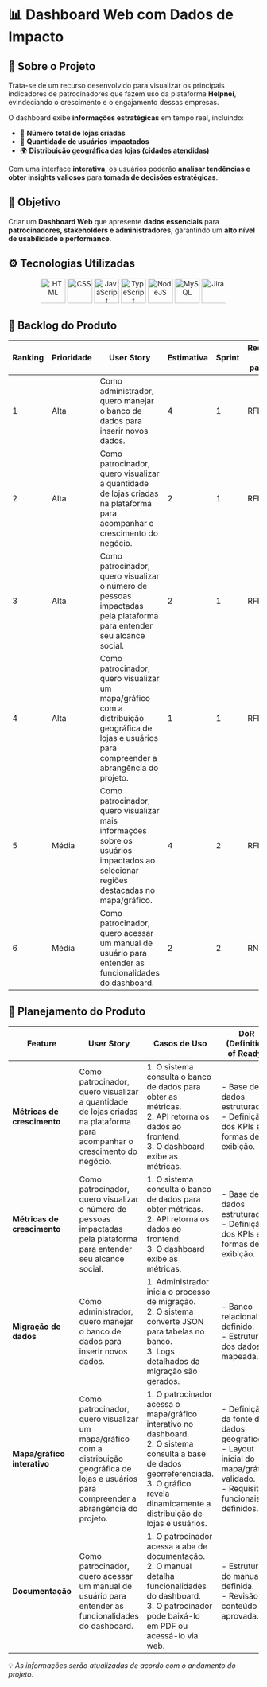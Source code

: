 # 📊 Dashboard Web com Dados de Impacto


## 📖 Sobre o Projeto
Trata-se de um recurso desenvolvido para visualizar os principais indicadores de patrocinadores que fazem uso da plataforma **Helpnei**, evindeciando o crescimento e o engajamento dessas empresas.

O dashboard exibe **informações estratégicas** em tempo real, incluindo:

- 📌 **Número total de lojas criadas**
- 👥 **Quantidade de usuários impactados**
- 🌍 **Distribuição geográfica das lojas (cidades atendidas)**

Com uma interface **interativa**, os usuários poderão **analisar tendências e obter insights valiosos** para **tomada de decisões estratégicas**.


## 🎯 Objetivo

Criar um **Dashboard Web** que apresente **dados essenciais** para **patrocinadores, stakeholders e administradores**, garantindo um **alto nível de usabilidade e performance**.


## ⚙️ Tecnologias Utilizadas

<p align="center">
  <img src="https://cdn.jsdelivr.net/gh/devicons/devicon/icons/html5/html5-original.svg" alt="HTML" width="50"/>
  <img src="https://cdn.jsdelivr.net/gh/devicons/devicon/icons/css3/css3-original.svg" alt="CSS" width="50"/>
  <img src="https://cdn.jsdelivr.net/gh/devicons/devicon/icons/javascript/javascript-original.svg" alt="JavaScript" width="50"/>
  <img src="https://cdn.jsdelivr.net/gh/devicons/devicon/icons/typescript/typescript-original.svg" alt="TypeScript" width="50"/>
  <img src="https://cdn.jsdelivr.net/gh/devicons/devicon/icons/nodejs/nodejs-original.svg" alt="NodeJS" width="50"/>
  <img src="https://cdn.jsdelivr.net/gh/devicons/devicon/icons/mysql/mysql-original.svg" alt="MySQL" width="50"/>
  <img src="https://cdn.jsdelivr.net/gh/devicons/devicon/icons/jira/jira-original.svg" alt="Jira" width="50"/>
</p>


## 📌 Backlog do Produto

| Ranking | Prioridade | User Story | Estimativa | Sprint | Requisito do parceiro |
|---------|-----------|------------|------------|--------|------------------------|
| 1       | Alta      | Como administrador, quero manejar o banco de dados para inserir novos dados. | 4 | 1 | RFP - 1 |
| 2       | Alta      | Como patrocinador, quero visualizar a quantidade de lojas criadas na plataforma para acompanhar o crescimento do negócio. | 2 | 1 | RFP - 2 |
| 3       | Alta      | Como patrocinador, quero visualizar o número de pessoas impactadas pela plataforma para entender seu alcance social. | 2 | 1 | RFP - 3 |
| 4       | Alta      | Como patrocinador, quero visualizar um mapa/gráfico com a distribuição geográfica de lojas e usuários para compreender a abrangência do projeto. | 1 | 1 | RFP - 4 |
| 5       | Média     | Como patrocinador, quero visualizar mais informações sobre os usuários impactados ao selecionar regiões destacadas no mapa/gráfico. | 4 | 2 | RFP - 4 |
| 6       | Média     | Como patrocinador, quero acessar um manual de usuário para entender as funcionalidades do dashboard. | 2 | 2 | RNFP - 1 |



## 📌 Planejamento do Produto

| **Feature**                | **User Story** | **Casos de Uso** | **DoR (Definition of Ready)** | **DoD (Definition of Done)** |
|----------------------------|---------------|------------------|-------------------------------|------------------------------|
| **Métricas de crescimento** | Como patrocinador, quero visualizar a quantidade de lojas criadas na plataforma para acompanhar o crescimento do negócio. | 1. O sistema consulta o banco de dados para obter as métricas. <br> 2. API retorna os dados ao frontend. <br> 3. O dashboard exibe as métricas. | - Base de dados estruturada. <br> - Definição dos KPIs e formas de exibição. | - Métricas implementadas e testadas. <br> - Modelos disponíveis no dashboard. |
| **Métricas de crescimento** | Como patrocinador, quero visualizar o número de pessoas impactadas pela plataforma para entender seu alcance social. | 1. O sistema consulta o banco de dados para obter métricas. <br> 2. API retorna os dados ao frontend. <br> 3. O dashboard exibe as métricas. | - Base de dados estruturada. <br> - Definição dos KPIs e formas de exibição. | - Métricas implementadas e testadas. <br> - Modelos disponíveis no dashboard. |
| **Migração de dados** | Como administrador, quero manejar o banco de dados para inserir novos dados. | 1. Administrador inicia o processo de migração. <br> 2. O sistema converte JSON para tabelas no banco. <br> 3. Logs detalhados da migração são gerados. | - Banco relacional definido. <br> - Estrutura dos dados mapeada. | - Dados migrados corretamente. <br> - Logs acessíveis ao administrador. |
| **Mapa/gráfico interativo** | Como patrocinador, quero visualizar um mapa/gráfico com a distribuição geográfica de lojas e usuários para compreender a abrangência do projeto. | 1. O patrocinador acessa o mapa/gráfico interativo no dashboard. <br> 2. O sistema consulta a base de dados georreferenciada. <br> 3. O gráfico revela dinamicamente a distribuição de lojas e usuários. <br> | - Definição da fonte de dados geográficos. <br> - Layout inicial do mapa/gráfico validado. <br> - Requisitos funcionais definidos. | - Gráfico interativo funcional. <br> - Atualização integrada e em tempo real. |
| **Documentação** | Como patrocinador, quero acessar um manual de usuário para entender as funcionalidades do dashboard. | 1. O patrocinador acessa a aba de documentação. <br> 2. O manual detalha funcionalidades do dashboard. <br> 3. O patrocinador pode baixá-lo em PDF ou acessá-lo via web. | - Estrutura do manual definida. <br> - Revisão de conteúdo aprovada. | - Documentação publicada e acessível na plataforma. |



💡 *As informações serão atualizadas de acordo com o andamento do projeto.* 

